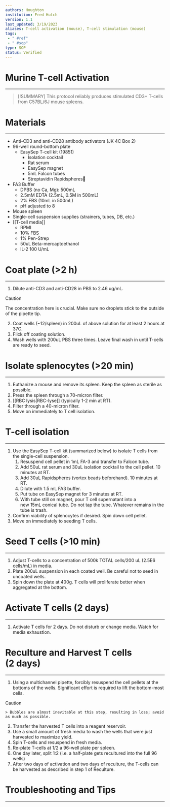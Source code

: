 ```yaml
---
authors: Houghton
institution: Fred Hutch
version: 1.1
last_updated: 3/19/2023
aliases: T-cell activation (mouse), T-cell stimulation (mouse)
tags:
 - " #ref"
 - " #sop"
type: SOP
status: Verified
---
```


# Murine T-cell Activation
---
> [!SUMMARY]
> This protocol reliably produces stimulated CD3+ T-cells from C57BL/6J mouse spleens.

# Materials
---
- Anti-CD3 and anti-CD28 antibody activators (JK 4C Box 2)
- 96-well round-bottom plate
	- EasySep T-cell kit (19851)
		- Isolation cocktail
		- Rat serum
		- EasySep magnet
		- 5mL Falcon tubes
		- Streptavidin Rapidspheres
- FA3 Buffer
	- DPBS (no Ca, Mg): 500mL
	- 2.5mM EDTA (2.5mL, 0.5M in 500mL)
	- 2% FBS (10mL in 500mL)
	- pH adjusted to 8
- Mouse spleen
- Single-cell suspension supplies (strainers, tubes, DB, etc.)
- [[T-cell media]]
	- RPMI
	- 10% FBS
	- 1% Pen-Strep
	- 50uL Beta-mercaptoethanol
	- IL-2 100 U/mL

# Coat plate (>2 h)
---
1. Dilute anti-CD3 and anti-CD28 in PBS to 2.46 ug/mL.  
	
 >[!CAUTION]
 > The concentration here is crucial. Make sure no droplets stick to the outside of the pipette tip.

2. Coat wells (~12/spleen) in 200uL of above solution for at least 2 hours at 37C.
3. Flick off coating solution.
4. Wash wells with 200uL PBS three times. Leave final wash in until T-cells are ready to seed.

# Isolate splenocytes (>20 min)
---
1. Euthanize a mouse and remove its spleen. Keep the spleen as sterile as possible.
2. Press the spleen through a 70-micron filter.
3. [[RBC lysis|RBC-lyse]] (typically 1-2 min at RT).
4. Filter through a 40-micron filter.
5. Move on immediately to T cell isolation.

# T-cell isolation
---
1. Use the EasySep T-cell kit (summarized below) to isolate T cells from the single-cell suspension.
	1. Resuspend cell pellet in 1mL FA-3 and transfer to Falcon tube.
	2. Add 50uL rat serum and 30uL isolation cocktail to the cell pellet. 10 minutes at RT.
	3. Add 30uL Rapidspheres (vortex beads beforehand). 10 minutes at RT.
	4. Dilute with 1.5 mL FA3 buffer.
	5. Put tube on EasySep magnet for 3 minutes at RT.
	6. With tube still on magnet, pour T cell supernatant into a new 15mL conical tube. Do not tap the tube. Whatever remains in the tube is trash.
2. Confirm viability of splenocytes if desired. Spin down cell pellet.
3. Move on immediately to seeding T cells.

# Seed T cells (>10 min)
---
1. Adjust T-cells to a concentration of 500k TOTAL cells/200 uL (2.5E6 cells/mL) in media.
2. Plate 200uL suspension in each coated well. Be careful not to seed in uncoated wells.
3. Spin down the plate at 400g. T cells will proliferate better when aggregated at the bottom.

# Activate T cells (2 days)
---
1. Activate T cells for 2 days. Do not disturb or change media. Watch for media exhaustion.

# Reculture and Harvest T cells (2 days)
---
1. Using a multichannel pipette, forcibly resuspend the cell pellets at the bottoms of the wells. Significant effort is required to lift the bottom-most cells. 

> [!CAUTION]
	> Bubbles are almost inevitable at this step, resulting in loss; avoid as much as possible.

2. Transfer the harvested T cells into a reagent reservoir.
3. Use a small amount of fresh media to wash the wells that were just harvested to maximize yield.
4. Spin T-cells and resuspend in fresh media.
5. Re-plate T-cells at 1/2 a 96-well plate per spleen.
6. One day later, split 1:2 (i.e. a half-plate gets recultured into the full 96 wells)  
7. After two days of activation and two days of reculture, the T-cells can be harvested as described in step 1 of Reculture.

# Troubleshooting and Tips
---
